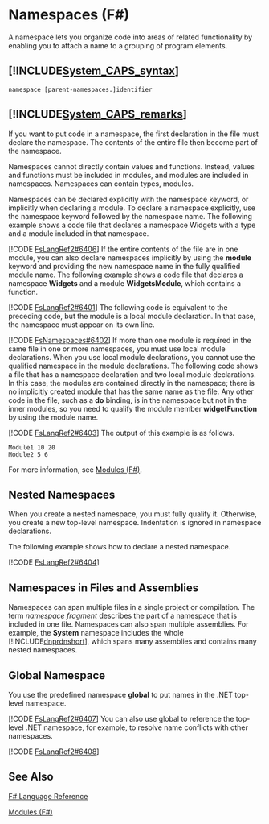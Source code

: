 # Namespaces (F#)

A namespace lets you organize code into areas of related functionality by enabling you to attach a name to a grouping of program elements.


## [!INCLUDE[System_CAPS_syntax](//System/Token/System_CAPS_syntax_md.md)]

```
namespace [parent-namespaces.]identifier
```

## [!INCLUDE[System_CAPS_remarks](//System/Token/System_CAPS_remarks_md.md)]
If you want to put code in a namespace, the first declaration in the file must declare the namespace. The contents of the entire file then become part of the namespace.

Namespaces cannot directly contain values and functions. Instead, values and functions must be included in modules, and modules are included in namespaces. Namespaces can contain types, modules.

Namespaces can be declared explicitly with the namespace keyword, or implicitly when declaring a module. To declare a namespace explicitly, use the namespace keyword followed by the namespace name. The following example shows a code file that declares a namespace Widgets with a type and a module included in that namespace.

[!CODE [FsLangRef2#6406](../CodeSnippet/VS_Snippets_Fsharp/fslangref2/FSharp/fs/namespaces6.fs#6406)]
    If the entire contents of the file are in one module, you can also declare namespaces implicitly by using the **module** keyword and providing the new namespace name in the fully qualified module name. The following example shows a code file that declares a namespace **Widgets** and a module **WidgetsModule**, which contains a function.

[!CODE [FsLangRef2#6401](../CodeSnippet/VS_Snippets_Fsharp/fslangref2/FSharp/fs/namespaces.fs#6401)]
    The following code is equivalent to the preceding code, but the module is a local module declaration. In that case, the namespace must appear on its own line.

[!CODE [FsNamespaces#6402](../CodeSnippet/VS_Snippets_Fsharp/fsnamespaces/FSharp/fs/namespaces2.fs#6402)]
    If more than one module is required in the same file in one or more namespaces, you must use local module declarations. When you use local module declarations, you cannot use the qualified namespace in the module declarations. The following code shows a file that has a namespace declaration and two local module declarations. In this case, the modules are contained directly in the namespace; there is no implicitly created module that has the same name as the file. Any other code in the file, such as a **do** binding, is in the namespace but not in the inner modules, so you need to qualify the module member **widgetFunction** by using the module name.

[!CODE [FsLangRef2#6403](../CodeSnippet/VS_Snippets_Fsharp/fslangref2/FSharp/fs/namespaces4.fs#6403)]
    The output of this example is as follows.


```
Module1 10 20
Module2 5 6
```
For more information, see [Modules &#40;F&#35;&#41;](Modules+28%F%2329%.md).


## Nested Namespaces
When you create a nested namespace, you must fully qualify it. Otherwise, you create a new top-level namespace. Indentation is ignored in namespace declarations.

The following example shows how to declare a nested namespace.

[!CODE [FsLangRef2#6404](../CodeSnippet/VS_Snippets_Fsharp/fslangref2/FSharp/fs/namespaces3.fs#6404)]
    
## Namespaces in Files and Assemblies
Namespaces can span multiple files in a single project or compilation. The term *namespace fragment* describes the part of a namespace that is included in one file. Namespaces can also span multiple assemblies. For example, the **System** namespace includes the whole [!INCLUDE[dnprdnshort](../Token/dnprdnshort_md.md)], which spans many assemblies and contains many nested namespaces.


## Global Namespace
You use the predefined namespace **global** to put names in the .NET top-level namespace.

[!CODE [FsLangRef2#6407](../CodeSnippet/VS_Snippets_Fsharp/fslangref2/FSharp/fs/namespaces7.fs#6407)]
    You can also use global to reference the top-level .NET namespace, for example, to resolve name conflicts with other namespaces.

[!CODE [FsLangRef2#6408](../CodeSnippet/VS_Snippets_Fsharp/fslangref2/FSharp/fs/namespaces7.fs#6408)]
    
## See Also
[F&#35; Language Reference](F%23+Language+Reference.md)

[Modules &#40;F&#35;&#41;](Modules+28%F%2329%.md)

